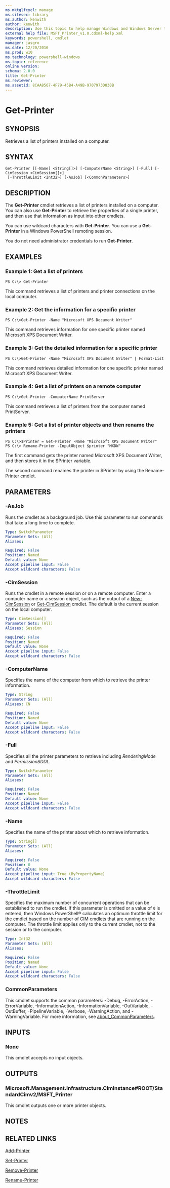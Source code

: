 ```yaml
---
ms.mktglfcycl: manage
ms.sitesec: library
ms.author: kenwith
author: kenwith
description: Use this topic to help manage Windows and Windows Server technologies with Windows PowerShell.
external help file: MSFT_Printer_v1.0.cdxml-help.xml
keywords: powershell, cmdlet
manager: jasgro
ms.date: 12/20/2016
ms.prod: w10
ms.technology: powershell-windows
ms.topic: reference
online version: 
schema: 2.0.0
title: Get-Printer
ms.reviewer:
ms.assetid: 8CAA8567-4F79-45B4-A49B-9707973D830B
---
```


# Get-Printer

## SYNOPSIS
Retrieves a list of printers installed on a computer.

## SYNTAX

```
Get-Printer [[-Name] <String[]>] [-ComputerName <String>] [-Full] [-CimSession <CimSession[]>]
 [-ThrottleLimit <Int32>] [-AsJob] [<CommonParameters>]
```

## DESCRIPTION
The **Get-Printer** cmdlet retrieves a list of printers installed on a computer.
You can also use **Get-Printer** to retrieve the properties of a single printer, and then use that information as input into other cmdlets.

You can use wildcard characters with **Get-Printer**.
You can use a **Get-Printer** in a Windows PowerShell remoting session.

You do not need administrator credentials to run **Get-Printer**.

## EXAMPLES

### Example 1: Get a list of printers
```
PS C:\> Get-Printer
```

This command retrieves a list of printers and printer connections on the local computer.

### Example 2: Get the information for a specific printer
```
PS C:\>Get-Printer -Name "Microsoft XPS Document Writer"
```

This command retrieves information for one specific printer named Microsoft XPS Document Writer.

### Example 3: Get the detailed information for a specific printer
```
PS C:\>Get-Printer -Name "Microsoft XPS Document Writer" | Format-List
```

This command retrieves detailed information for one specific printer named Microsoft XPS Document Writer.

### Example 4: Get a list of printers on a remote computer
```
PS C:\>Get-Printer -ComputerName PrintServer
```

This command retrieves a list of printers from the computer named PrintServer.

### Example 5: Get a list of printer objects and then rename the printers
```
PS C:\>$Printer = Get-Printer -Name "Microsoft XPS Document Writer"
PS C:\> Rename-Printer -InputObject $printer "MXDW"
```

The first command gets the printer named Microsoft XPS Document Writer, and then stores it in the $Printer variable.

The second command renames the printer in $Printer by using the Rename-Printer cmdlet.

## PARAMETERS

### -AsJob
Runs the cmdlet as a background job. Use this parameter to run commands that take a long time to complete.

```yaml
Type: SwitchParameter
Parameter Sets: (All)
Aliases: 

Required: False
Position: Named
Default value: None
Accept pipeline input: False
Accept wildcard characters: False
```

### -CimSession
Runs the cmdlet in a remote session or on a remote computer.
Enter a computer name or a session object, such as the output of a [New-CimSession](http://go.microsoft.com/fwlink/p/?LinkId=227967) or [Get-CimSession](http://go.microsoft.com/fwlink/p/?LinkId=227966) cmdlet.
The default is the current session on the local computer.

```yaml
Type: CimSession[]
Parameter Sets: (All)
Aliases: Session

Required: False
Position: Named
Default value: None
Accept pipeline input: False
Accept wildcard characters: False
```

### -ComputerName
Specifies the name of the computer from which to retrieve the printer information.

```yaml
Type: String
Parameter Sets: (All)
Aliases: CN

Required: False
Position: Named
Default value: None
Accept pipeline input: False
Accept wildcard characters: False
```

### -Full
Specifies all the printer parameters to retrieve including *RenderingMode* and *PermissionSDDL*.

```yaml
Type: SwitchParameter
Parameter Sets: (All)
Aliases: 

Required: False
Position: Named
Default value: None
Accept pipeline input: False
Accept wildcard characters: False
```

### -Name
Specifies the name of the printer about which to retrieve information.

```yaml
Type: String[]
Parameter Sets: (All)
Aliases: 

Required: False
Position: 0
Default value: None
Accept pipeline input: True (ByPropertyName)
Accept wildcard characters: False
```

### -ThrottleLimit
Specifies the maximum number of concurrent operations that can be established to run the cmdlet.
If this parameter is omitted or a value of `0` is entered, then Windows PowerShell® calculates an optimum throttle limit for the cmdlet based on the number of CIM cmdlets that are running on the computer.
The throttle limit applies only to the current cmdlet, not to the session or to the computer.

```yaml
Type: Int32
Parameter Sets: (All)
Aliases: 

Required: False
Position: Named
Default value: None
Accept pipeline input: False
Accept wildcard characters: False
```

### CommonParameters
This cmdlet supports the common parameters: -Debug, -ErrorAction, -ErrorVariable, -InformationAction, -InformationVariable, -OutVariable, -OutBuffer, -PipelineVariable, -Verbose, -WarningAction, and -WarningVariable. For more information, see [about_CommonParameters](http://go.microsoft.com/fwlink/?LinkID=113216).

## INPUTS

### None
This cmdlet accepts no input objects.

## OUTPUTS

### Microsoft.Management.Infrastructure.CimInstance#ROOT/StandardCimv2/MSFT_Printer
This cmdlet outputs one or more printer objects.

## NOTES

## RELATED LINKS

[Add-Printer](./Add-Printer.md)

[Set-Printer](./Set-Printer.md)

[Remove-Printer](./Remove-Printer.md)

[Rename-Printer](./Rename-Printer.md)
